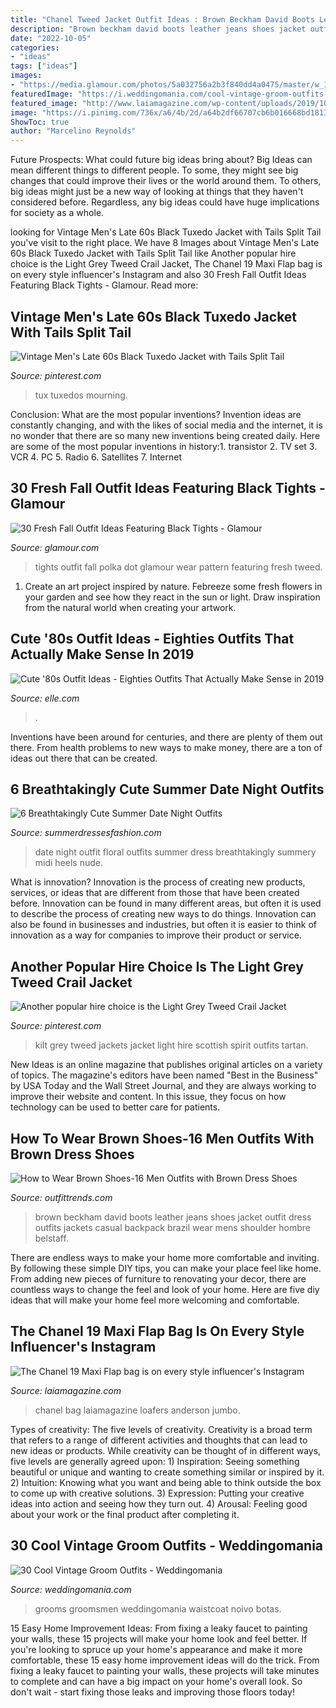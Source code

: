 ```yaml
---
title: "Chanel Tweed Jacket Outfit Ideas : Brown Beckham David Boots Leather Jeans Shoes Jacket Outfit Dress Outfits Jackets Casual Backpack Brazil Wear Mens Shoulder Hombre Belstaff"
description: "Brown beckham david boots leather jeans shoes jacket outfit dress outfits jackets casual backpack brazil wear mens shoulder hombre belstaff"
date: "2022-10-05"
categories:
- "ideas"
tags: ["ideas"]
images:
- "https://media.glamour.com/photos/5a032756a2b3f840dd4a0475/master/w_1600/GettyImages-635549494.jpg"
featuredImage: "https://i.weddingomania.com/cool-vintage-groom-outfits-3-500x756.jpg"
featured_image: "http://www.laiamagazine.com/wp-content/uploads/2019/10/shop-chanel-jumbo-bags.jpg"
image: "https://i.pinimg.com/736x/a6/4b/2d/a64b2df66707cb6b016668bd18131ce9.jpg"
ShowToc: true
author: "Marcelino Reynolds"
---
```



Future Prospects: What could future big ideas bring about?
Big Ideas can mean different things to different people. To some, they might see big changes that could improve their lives or the world around them. To others, big ideas might just be a new way of looking at things that they haven't considered before. Regardless, any big ideas could have huge implications for society as a whole.

	

		
looking for Vintage Men&#039;s Late 60s Black Tuxedo Jacket with Tails Split Tail you've visit to the right place. We have 8 Images about Vintage Men&#039;s Late 60s Black Tuxedo Jacket with Tails Split Tail like Another popular hire choice is the Light Grey Tweed Crail Jacket, The Chanel 19 Maxi Flap bag is on every style influencer&#039;s Instagram and also 30 Fresh Fall Outfit Ideas Featuring Black Tights - Glamour. Read more:
		
    
## Vintage Men&#039;s Late 60s Black Tuxedo Jacket With Tails Split Tail

<img loading=lazy src="https://i.pinimg.com/736x/c4/c6/29/c4c6298a185c69947f47c2f522750568--vintage-men-vintage-stuff.jpg" onerror="this.onerror=null;this.src='https://tse1.mm.bing.net/th?id=OIP.Ly_mST4GVZpR9wvtojVSZgHaJ4&amp;pid=15.1';" alt="Vintage Men&#039;s Late 60s Black Tuxedo Jacket with Tails Split Tail">

_Source: pinterest.com_

>tux tuxedos mourning. 

	

Conclusion: What are the most popular inventions?
Invention ideas are constantly changing, and with the likes of social media and the internet, it is no wonder that there are so many new inventions being created daily. Here are some of the most popular inventions in history:1. transistor 2. TV set 3. VCR 4. PC 5. Radio 6. Satellites 7. Internet 
    
## 30 Fresh Fall Outfit Ideas Featuring Black Tights - Glamour

<img loading=lazy src="https://media.glamour.com/photos/5a032756a2b3f840dd4a0475/master/w_1600/GettyImages-635549494.jpg" onerror="this.onerror=null;this.src='https://tse1.mm.bing.net/th?id=OIP.ptQ84vOjHS2VmMW5pm49zAHaKh&amp;pid=15.1';" alt="30 Fresh Fall Outfit Ideas Featuring Black Tights - Glamour">

_Source: glamour.com_

>tights outfit fall polka dot glamour wear pattern featuring fresh tweed. 

	

1. Create an art project inspired by nature. Febreeze some fresh flowers in your garden and see how they react in the sun or light. Draw inspiration from the natural world when creating your artwork.

    
## Cute &#039;80s Outfit Ideas - Eighties Outfits That Actually Make Sense In 2019

<img loading=lazy src="https://hips.hearstapps.com/vader-prod.s3.amazonaws.com/1548718058-1061983_in_xl.jpg?crop=1xw:1xh;center,top&amp;resize=480:*" onerror="this.onerror=null;this.src='https://tse2.mm.bing.net/th?id=OIP.6ifHuOFtruxycCQvgX9uqAHaLH&amp;pid=15.1';" alt="Cute &#039;80s Outfit Ideas - Eighties Outfits That Actually Make Sense in 2019">

_Source: elle.com_

>. 

	

Inventions have been around for centuries, and there are plenty of them out there. From health problems to new ways to make money, there are a ton of ideas out there that can be created.

    
## 6 Breathtakingly Cute Summer Date Night Outfits

<img loading=lazy src="https://www.summerdressesfashion.com/wp-content/uploads/2016/02/white-floral-cute-date-night-outfit.jpg" onerror="this.onerror=null;this.src='https://tse4.mm.bing.net/th?id=OIP.CZRGz_1gqqpLXy-IUXF4iQHaKv&amp;pid=15.1';" alt="6 Breathtakingly Cute Summer Date Night Outfits">

_Source: summerdressesfashion.com_

>date night outfit floral outfits summer dress breathtakingly summery midi heels nude. 

	

What is innovation?
Innovation is the process of creating new products, services, or ideas that are different from those that have been created before. Innovation can be found in many different areas, but often it is used to describe the process of creating new ways to do things. Innovation can also be found in businesses and industries, but often it is easier to think of innovation as a way for companies to improve their product or service.

    
## Another Popular Hire Choice Is The Light Grey Tweed Crail Jacket

<img loading=lazy src="https://i.pinimg.com/736x/a6/4b/2d/a64b2df66707cb6b016668bd18131ce9.jpg" onerror="this.onerror=null;this.src='https://tse1.mm.bing.net/th?id=OIP.VxMyhKjRFyMLDYMdtGJ_PQHaLc&amp;pid=15.1';" alt="Another popular hire choice is the Light Grey Tweed Crail Jacket">

_Source: pinterest.com_

>kilt grey tweed jackets jacket light hire scottish spirit outfits tartan. 

	

New Ideas is an online magazine that publishes original articles on a variety of topics. The magazine's editors have been named "Best in the Business" by USA Today and the Wall Street Journal, and they are always working to improve their website and content. In this issue, they focus on how technology can be used to better care for patients.

    
## How To Wear Brown Shoes-16 Men Outfits With Brown Dress Shoes

<img loading=lazy src="https://www.outfittrends.com/wp-content/uploads/2015/10/men-outfits-with-brown-dress-shoes-17.jpg" onerror="this.onerror=null;this.src='https://tse2.mm.bing.net/th?id=OIP.aO55XKep2sZEWVKDH4N-TAAAAA&amp;pid=15.1';" alt="How to Wear Brown Shoes-16 Men Outfits with Brown Dress Shoes">

_Source: outfittrends.com_

>brown beckham david boots leather jeans shoes jacket outfit dress outfits jackets casual backpack brazil wear mens shoulder hombre belstaff. 

	

There are endless ways to make your home more comfortable and inviting. By following these simple DIY tips, you can make your place feel like home. From adding new pieces of furniture to renovating your decor, there are countless ways to change the feel and look of your home. Here are five diy ideas that will make your home feel more welcoming and comfortable.

    
## The Chanel 19 Maxi Flap Bag Is On Every Style Influencer&#039;s Instagram

<img loading=lazy src="http://www.laiamagazine.com/wp-content/uploads/2019/10/shop-chanel-jumbo-bags.jpg" onerror="this.onerror=null;this.src='https://tse3.mm.bing.net/th?id=OIP.8yNL9VFvhupctO4lTB0x6wHaFJ&amp;pid=15.1';" alt="The Chanel 19 Maxi Flap bag is on every style influencer&#039;s Instagram">

_Source: laiamagazine.com_

>chanel bag laiamagazine loafers anderson jumbo. 

	

Types of creativity: The five levels of creativity.
Creativity is a broad term that refers to a range of different activities and thoughts that can lead to new ideas or products. While creativity can be thought of in different ways, five levels are generally agreed upon: 1) Inspiration: Seeing something beautiful or unique and wanting to create something similar or inspired by it. 
2) Intuition: Knowing what you want and being able to think outside the box to come up with creative solutions. 
3) Expression: Putting your creative ideas into action and seeing how they turn out. 
4) Arousal: Feeling good about your work or the final product after completing it.

    
## 30 Cool Vintage Groom Outfits - Weddingomania

<img loading=lazy src="https://i.weddingomania.com/cool-vintage-groom-outfits-3-500x756.jpg" onerror="this.onerror=null;this.src='https://tse2.mm.bing.net/th?id=OIP.inmLoj46guYLNHZBKG11AAHaLM&amp;pid=15.1';" alt="30 Cool Vintage Groom Outfits - Weddingomania">

_Source: weddingomania.com_

>grooms groomsmen weddingomania waistcoat noivo botas. 

	

15 Easy Home Improvement Ideas: From fixing a leaky faucet to painting your walls, these 15 projects will make your home look and feel better.
If you're looking to spruce up your home's appearance and make it more comfortable, these 15 easy home improvement ideas will do the trick. From fixing a leaky faucet to painting your walls, these projects will take minutes to complete and can have a big impact on your home's overall look. So don't wait - start fixing those leaks and improving those floors today!

